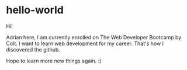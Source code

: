 # hello-world

Hi!

Adrian here, I am currently enrolled on The Web Developer Bootcamp by Colt. 
I want to learn web development for my career.
That's how I discovered the github.

Hope to learn more new things again. :)
